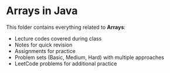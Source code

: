 # Arrays in Java

This folder contains everything related to **Arrays**:
- Lecture codes covered during class
- Notes for quick revision
- Assignments for practice
- Problem sets (Basic, Medium, Hard) with multiple approaches
- LeetCode problems for additional practice